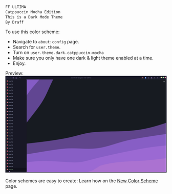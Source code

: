 ```
FF ULTIMA
Catppuccin Mocha Edition
This is a Dark Mode Theme
By Draff
```

To use this color scheme:
- Navigate to `about:config` page.
- Search for `user.theme`.
- Turn on `user.theme.dark.catppuccin-mocha`
- Make sure you only have one dark & light theme enabled at a time.
- Enjoy.

Preview:
![preview](./preview.png)

Color schemes are easy to create: Learn how on the [New Color Scheme](https://github.com/soulhotel/FF-ULTIMA/blob/main/doc/New-Color-scheme.md) page.
